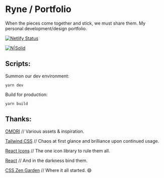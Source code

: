 # Ryne / Portfolio

When the pieces come together and stick, we must share them. My personal development/design portfolio.

[![Netlify Status](https://api.netlify.com/api/v1/badges/80d02c9b-beed-4711-911a-779cf73d4972/deploy-status)](https://app.netlify.com/sites/rynenotryan/deploys)

[![N|Solid](https://itsrynenotryan.com/ryne_not_ryan_portfolio.png)](https://itsrynenotryan.com/)

## Scripts:

Summon our dev environment:

`yarn dev`

Build for production:

`yarn build`

## Thanks:

[OMORI](https://www.omori-game.com/) // Various assets & inspiration.

[Tailwind CSS](https://tailwindcss.com/) // Chaos at first glance and brilliance upon continued usage.

[React Icons](https://react-icons.github.io/react-icons/) // The one icon library to rule them all.

[React](https://react.dev/) // And in the darkness bind them.

[CSS Zen Garden](https://csszengarden.com/) // Where it all started. 😄
